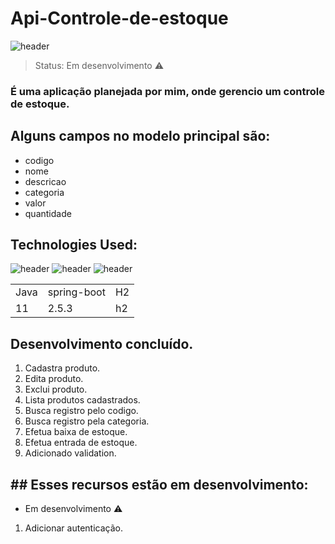 # Api-Controle-de-estoque

![header](https://user-images.githubusercontent.com/90796699/229766788-1b0a5861-7416-4a7d-8ed9-f1bcdfa3b8a6.png)

> Status: Em desenvolvimento ⚠️

### É uma aplicação planejada por mim, onde gerencio um controle de estoque.

## Alguns campos no modelo principal são:
+ codigo 
+ nome
+ descricao
+ categoria
+ valor
+ quantidade

## Technologies Used:
![header](https://user-images.githubusercontent.com/90796699/228732700-385f1245-70e2-4afa-8fcb-3838c43cc3d1.png)
![header](https://user-images.githubusercontent.com/90796699/228732963-6bafac5b-bb12-4e8d-b72a-47b3798f7bc3.png)
![header](https://user-images.githubusercontent.com/90796699/229381110-73a2592a-5e58-4948-ae38-a179cc119e10.png)
<table>
  <tr>
    <td>Java</td>
    <td>spring-boot</td>
    <td>H2</td>
  </tr>
  <tr>
    <td>11</td>
    <td>2.5.3</td>
    <td>h2</td>
  </tr>
</table>

## Desenvolvimento concluído.

1) Cadastra produto.
2) Edita produto.
3) Exclui produto.
4) Lista produtos cadastrados.
5) Busca registro pelo codigo.
6) Busca registro pela categoria.
7) Efetua baixa de estoque.
8) Efetua entrada de estoque.
9) Adicionado validation.

## ## Esses recursos estão em desenvolvimento:

- Em desenvolvimento ⚠️
1) Adicionar autenticação.
